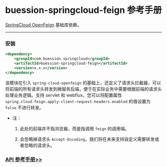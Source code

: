 # buession-springcloud-feign 参考手册


[SpringCloud OpenFeign](https://spring.io/projects/spring-cloud-openfeign) 基础库依赖。


---


### 安装

```xml
<dependency>
    <groupId>com.buession.springcloud</groupId>
    <artifactId>buession-springcloud-feign</artifactId>
    <version>x.x.x</version>
</dependency>
```

该模块在引入 `spring-cloud-openfeign` 的基础上，还定义了请求头拦截器，可以将前端的所有请求头转发到微服务后端，便于在实际业务中需要根据前端的请求头处理业务逻辑。支持 servlet 和 webflux，您可以将配置属性 `spring.cloud.feign.apply-client-request-headers.enabled` 的值设置为 `false` 不进行转发。

* 注：

    1. 此处的前端并不指浏览器，而是指调用 `feign` 的调用端。

    2. 会忽略掉请求头 `Accept-Encoding`，我们将在未来支持自定义需要转发或者忽略的请求头。


### [API 参考手册>>](https://javadoc.io/static/com.buession.springcloud/buession-springcloud-feign/2.0.1/)